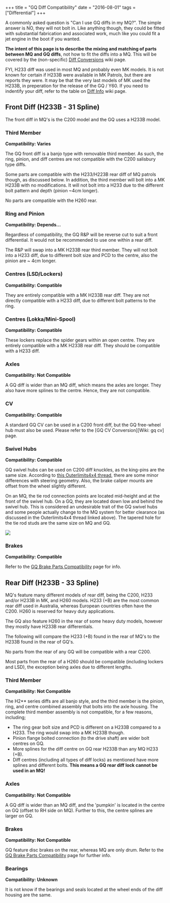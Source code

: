 +++
title = "GQ Diff Compatibility"
date = "2016-08-01"
tags = ["Differential"]
+++

A commonly asked question is "Can I use GQ diffs in my MQ?". The simple answer is NO, they will not bolt in. Like anything though, they could be fitted with substantial fabrication and associated work, much like you could fit a jet engine in the boot if you wanted.

**The intent of this page is to describe the mixing and matching of parts between MQ and GQ diffs**, not how to fit the diffs into a MQ. This will be covered by the (non-specific) [Diff Conversions][Wiki: diff conversions] wiki page.

FYI, H233 diff was used in most MQ and probably even MK models. It is not known for certain if H233B were available in MK Patrols, but there are reports they were. It may be that the very last models of MK used the H233B, in preperation for the release of the GQ / Y60. If you need to indentify your diff, refer to the table on [Diff Info][Wiki: diff info] wiki page.

## Front Diff (H233B - 31 Spline)

The front diff in MQ's is the C200 model and the GQ uses a H233B model.

### Third Member

**Compatibility: Varies**

The GQ front diff is a banjo type with removable third member. As such, the ring, pinion, and diff centres are not compatible with the C200 salisbury type diffs.

Some parts are compatible with the H233/H223B rear diff of MQ patrols though, as discussed below. In addition, the third member will bolt into a MK H233B with no modifications. It will not bolt into a H233 due to the different bolt pattern and depth (pinion ~4cm longer).

No parts are compatible with the H260 rear.

### Ring and Pinion

**Compatibility: Depends...**

Regardless of compatibility, the GQ R&P will be reverse cut to suit a front differential. It would not be recommended to use one within a rear diff.

The R&P will swap into a MK H233B rear third member. They will not bolt into a H233 diff, due to different bolt size and PCD to the centre, also the pinion are ~ 4cm longer.

### Centres (LSD/Lockers)

**Compatibility: Compatible**

They are entirely compatible with a MK H233B rear diff. They are not directly compatible with a H233 diff, due to different bolt patterns to the ring.

### Centres (Lokka/Mini-Spool)

**Compatibility: Compatible**

These lockers replace the spider gears within an open centre. They are entirely compatible with a MK H233B rear diff. They should be compatible with a H233 diff.

### Axles

**Compatibility: Not Compatible**

A GQ diff is wider than an MQ diff, which means the axles are longer. They also have more splines to the centre. Hence, they are not compatible.

### CV

**Compatibility: Compatible**

A standard GQ CV can be used in a C200 front diff, but the GQ free-wheel hub must also be used. Please refer to the [GQ CV Conversion][Wiki: gq cv] page.

### Swivel Hubs

**Compatibility: Compatible**

GQ swivel hubs can be used on C200 diff knuckles, as the king-pins are the same size. According to [this Outerlimits4x4 thread](http://www.outerlimits4x4.com/viewtopic.php?f=5&t=5951), there are some minor differences with steering geometry. Also, the brake caliper mounts are offset from the wheel slightly different.

On an MQ, the tie rod connection points are located mid-height and at the front of the swivel hub. On a GQ, they are located down low and behind the swivel hub. This is considered an undesirable trait of the GQ swivel hubs and some people actually change to the MQ system for better clearance (as discussed in the Outerlimits4x4 thread linked above). The tapered hole for the tie rod studs are the same size on MQ and GQ.

[![][Image: gq hub]][Image: gq hub]

### Brakes

**Compatibility: Compatible**

Refer to the [GQ Brake Parts Compatibility][Wiki: gq brakes] page for info.

## Rear Diff (H233B - 33 Spline)

MQ's feature many different models of rear diff, being the C200, H233 and/or H233B in MK, and H260 models. H233 (+B) are the most common rear diff used in Australia, whereas European countries often have the C200. H260 is reserved for heavy duty applications.

The GQ also feature H260 in the rear of some heavy duty models, however they mostly have H233B rear differentials.

The following will compare the H233 (+B) found in the rear of MQ's to the H233B found in the rear of GQ's.

No parts from the rear of any GQ will be compatible with a rear C200.

Most parts from the rear of a H260 should be compatible (including lockers and LSD), the exception being axles due to different lengths.

### Third Member

**Compatibility: Not Compatible**

The H2** series diffs are all banjo style, and the third member is the pinion, ring, and centre combined assembly that bolts into the axle housing. The complete third member assembly is not compatible, for a few reasons, including;

*   The ring gear bolt size and PCD is different on a H233B compared to a H233. The ring would swap into a MK H233B though.
*   Pinion flange bolted connection (to the drive shaft) are wider bolt centres on GQ.
*   More splines for the diff centre on GQ rear H233B than any MQ H233 (+B).
*   Diff centres (including all types of diff locks) as mentioned have more splines and different bolts. **This means a GQ rear diff lock cannot be used in an MQ!**

### Axles

**Compatibility: Not Compatible**

A GQ diff is wider than an MQ diff, and the 'pumpkin' is located in the centre on GQ (offset to RH side on MQ). Further to this, the centre splines are larger on GQ.

### Brakes

**Compatibility: Not Compatible**

GQ feature disc brakes on the rear, whereas MQ are only drum. Refer to the [GQ Brake Parts Compatibility][Wiki: gq brakes] page for further info.

### Bearings

**Compatibility: Unknown**

It is not know if the bearings and seals located at the wheel ends of the diff housing are the same.

[Image: gq hub]: /wiki/differential/gq-diff-compatibility/mq-gq-hub-compare.jpg

[Wiki: diff conversions]: /wiki/differential/diff-conversions
[Wiki: diff info]: /wiki/differential/diff-info
[Wiki: gq gv]: /wiki/differential/gq-cv-conversion
[Wiki: gq brakes]: /wiki/brakes/gq-brake-parts-compatibility

